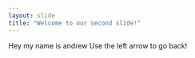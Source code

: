 ```yaml
---
layout: slide
title: "Welcome to our second slide!"
---
```

Hey my name is andrew
Use the left arrow to go back!
